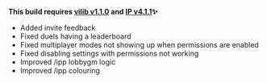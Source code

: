**This build requires [vilib v1.1.0](https://github.com/Efnilite/vilib/releases/latest) and [IP v4.1.1](https://github.com/Efnilite/Walk-in-the-Park/releases/tag/v4.1.1)✨**

- Added invite feedback
- Fixed duels having a leaderboard
- Fixed multiplayer modes not showing up when permissions are enabled
- Fixed disabling settings with permissions not working
- Improved /ipp lobbygm logic
- Improved /ipp colouring